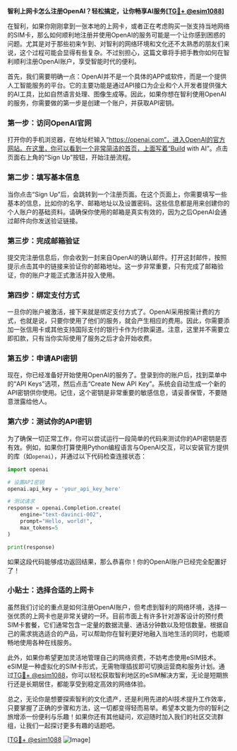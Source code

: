 **智利上网卡怎么注册OpenAI？轻松搞定，让你畅享AI服务[[TG💪+ @esim1088](https://t.me/s/esim1088)]**

在智利，如果你刚刚拿到一张本地的上网卡，或者正在考虑购买一张支持当地网络的SIM卡，那么如何顺利地注册并使用OpenAI的服务可能是一个让你感到困惑的问题。尤其是对于那些初来乍到、对智利的网络环境和文化还不太熟悉的朋友们来说，这个过程可能会显得有些复杂。不过别担心，这篇文章将手把手教你如何在智利顺利注册OpenAI账户，享受智能时代的便利。

首先，我们需要明确一点：OpenAI并不是一个具体的APP或软件，而是一个提供人工智能服务的平台。它的主要功能是通过API接口为企业和个人开发者提供强大的AI工具，比如自然语言处理、图像生成等。因此，如果你想在智利使用OpenAI的服务，你需要做的第一步是创建一个账户，并获取API密钥。

### 第一步：访问OpenAI官网

打开你的手机浏览器，在地址栏输入“https://openai.com”，进入OpenAI的官方网站。在这里，你可以看到一个非常简洁的首页，上面写着“Build with AI”。点击页面右上角的“Sign Up”按钮，开始注册流程。

### 第二步：填写基本信息

当你点击“Sign Up”后，会跳转到一个注册页面。在这个页面上，你需要填写一些基本的信息，比如你的名字、邮箱地址以及设置密码。这些信息都是用来创建你的个人账户的基础资料。请确保你使用的邮箱是真实有效的，因为之后OpenAI会通过邮件向你发送验证链接。

### 第三步：完成邮箱验证

提交完注册信息后，你会收到一封来自OpenAI的确认邮件。打开这封邮件，按照提示点击其中的链接来验证你的邮箱地址。这一步非常重要，只有完成了邮箱验证，你的账户才能正式激活并投入使用。

### 第四步：绑定支付方式

一旦你的账户被激活，接下来就是绑定支付方式了。OpenAI采用按需计费的方式，也就是说，只要你使用了他们的服务，就会产生相应的费用。因此，你需要添加一张信用卡或其他支持国际支付的银行卡作为付款渠道。注意，这里并不需要立即扣款，只有当你实际使用了服务之后才会开始收费。

### 第五步：申请API密钥

现在，你已经准备好开始使用OpenAI的服务了。登录到你的账户后，找到菜单中的“API Keys”选项，然后点击“Create New API Key”。系统会自动生成一个新的API密钥供你使用。记住，这个密钥是非常重要的敏感信息，请妥善保管，不要随意泄露给他人。

### 第六步：测试你的API密钥

为了确保一切正常工作，你可以尝试运行一段简单的代码来测试你的API密钥是否有效。例如，如果你打算使用Python编程语言与OpenAI交互，可以安装官方提供的库（如`openai`），并通过以下代码检查连接状态：

```python
import openai

# 设置API密钥
openai.api_key = 'your_api_key_here'

# 测试请求
response = openai.Completion.create(
    engine="text-davinci-002",
    prompt="Hello, world!",
    max_tokens=5
)

print(response)
```

如果这段代码能够成功返回结果，那么恭喜你！你的OpenAI账户已经完全配置好了！

### 小贴士：选择合适的上网卡

虽然我们讨论的重点是如何注册OpenAI账户，但考虑到智利的网络环境，选择一张优质的上网卡也是非常关键的一环。目前市面上有许多针对游客设计的预付费SIM卡套餐，它们通常包含一定量的数据流量、通话分钟数以及短信数量。根据自己的需求挑选适合的产品，可以帮助你在智利更好地融入当地生活的同时，也能顺畅地使用各种在线服务。

此外，如果你希望更加灵活地管理自己的网络资费，不妨考虑使用eSIM技术。eSIM是一种虚拟化的SIM卡形式，无需物理插拔即可切换运营商和服务计划。通过[TG💪+ @esim1088](https://t.me/s/esim1088)，你可以轻松获取智利地区的eSIM解决方案，无论是短期旅行还是长期居住，都能享受到稳定高效的网络体验。

总之，无论你是想要探索智利的文化遗产，还是利用先进的AI技术提升工作效率，只要掌握了正确的步骤和方法，这一切都变得轻而易举。希望本文能为你的智利之旅增添一份便利与乐趣！如果你还有其他疑问，欢迎随时加入我们的社区交流群组，让我们一起探讨更多有趣的话题吧。

[[TG💪+ @esim1088](https://t.me/s/esim1088) ![Image](https://i.postimg.cc/4NQfJmqS/Snipaste-2025-05-13-00-14-12.png)]